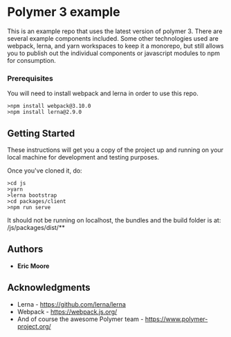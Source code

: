 # Polymer 3 example

This is an example repo that uses the latest version of polymer 3. There are several example components included.
Some other technologies used are webpack, lerna, and yarn workspaces to keep it a monorepo, but still allows you to
publish out the individual components or javascript modules to npm for consumption.

### Prerequisites

You will need to install webpack and lerna in order to use this repo.

```
>npm install webpack@3.10.0
>npm install lerna@2.9.0
```

## Getting Started

These instructions will get you a copy of the project up and running on your local machine for development and testing purposes.

Once you've cloned it, do:
```
>cd js
>yarn
>lerna bootstrap
>cd packages/client
>npm run serve
```

It should not be running on localhost, the bundles and the build folder is at:
/js/packages/dist/**

## Authors

* **Eric Moore**


## Acknowledgments

* Lerna - https://github.com/lerna/lerna
* Webpack - https://webpack.js.org/
* And of course the awesome Polymer team - https://www.polymer-project.org/
